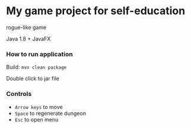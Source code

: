 # My game project for self-education

rogue-like game

Java 1.8 + JavaFX

### How to run application

Build: `mvn clean package`

Double click to jar file

### Controls

- `Arrow keys` to move
- `Space` to regenerate dungeon
- `Esc` to open menu